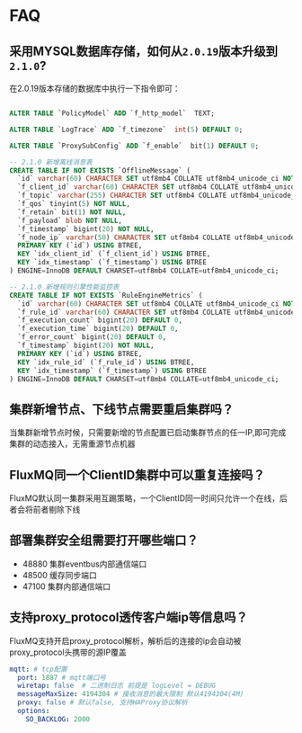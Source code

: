# FAQ

## 采用MYSQL数据库存储，如何从`2.0.19`版本升级到`2.1.0`?

在2.0.19版本存储的数据库中执行一下指令即可：
```sql

ALTER TABLE `PolicyModel` ADD `f_http_model`  TEXT;

ALTER TABLE `LogTrace` ADD `f_timezone`  int(5) DEFAULT 0;

ALTER TABLE `ProxySubConfig` ADD `f_enable`  bit(1) DEFAULT 0;

-- 2.1.0 新增离线消息表
CREATE TABLE IF NOT EXISTS `OfflineMessage` (
  `id` varchar(60) CHARACTER SET utf8mb4 COLLATE utf8mb4_unicode_ci NOT NULL,
  `f_client_id` varchar(60) CHARACTER SET utf8mb4 COLLATE utf8mb4_unicode_ci NOT NULL,
  `f_topic` varchar(255) CHARACTER SET utf8mb4 COLLATE utf8mb4_unicode_ci NOT NULL,
  `f_qos` tinyint(5) NOT NULL,
  `f_retain` bit(1) NOT NULL,
  `f_payload` blob NOT NULL,
  `f_timestamp` bigint(20) NOT NULL,
  `f_node_ip` varchar(50) CHARACTER SET utf8mb4 COLLATE utf8mb4_unicode_ci DEFAULT NULL,
  PRIMARY KEY (`id`) USING BTREE,
  KEY `idx_client_id` (`f_client_id`) USING BTREE,
  KEY `idx_timestamp` (`f_timestamp`) USING BTREE
) ENGINE=InnoDB DEFAULT CHARSET=utf8mb4 COLLATE=utf8mb4_unicode_ci;

-- 2.1.0 新增规则引擎性能监控表
CREATE TABLE IF NOT EXISTS `RuleEngineMetrics` (
  `id` varchar(60) CHARACTER SET utf8mb4 COLLATE utf8mb4_unicode_ci NOT NULL,
  `f_rule_id` varchar(60) CHARACTER SET utf8mb4 COLLATE utf8mb4_unicode_ci NOT NULL,
  `f_execution_count` bigint(20) DEFAULT 0,
  `f_execution_time` bigint(20) DEFAULT 0,
  `f_error_count` bigint(20) DEFAULT 0,
  `f_timestamp` bigint(20) NOT NULL,
  PRIMARY KEY (`id`) USING BTREE,
  KEY `idx_rule_id` (`f_rule_id`) USING BTREE,
  KEY `idx_timestamp` (`f_timestamp`) USING BTREE
) ENGINE=InnoDB DEFAULT CHARSET=utf8mb4 COLLATE=utf8mb4_unicode_ci;

```

## 集群新增节点、下线节点需要重启集群吗？

当集群新增节点时候，只需要新增的节点配置已启动集群节点的任一IP,即可完成集群的动态接入，无需重源节点机器

## FluxMQ同一个ClientID集群中可以重复连接吗？

FluxMQ默认同一集群采用互踢策略，一个ClientID同一时间只允许一个在线，后者会将前者剔除下线

## 部署集群安全组需要打开哪些端口？
- 48880 集群eventbus内部通信端口
- 48500 缓存同步端口
- 47100 集群内部通信端口


## 支持proxy_protocol透传客户端ip等信息吗？

FluxMQ支持开启proxy_protocol解析，解析后的连接的ip会自动被proxy_protocol头携带的源IP覆盖

```YAML
mqtt: # tcp配置
  port: 1887 # mqtt端口号
  wiretap: false  # 二进制日志 前提是 logLevel = DEBUG
  messageMaxSize: 4194304 # 接收消息的最大限制 默认4194304(4M)
  proxy: false # 默认false, 支持HAProxy协议解析  
  options:
    SO_BACKLOG: 2000
```
